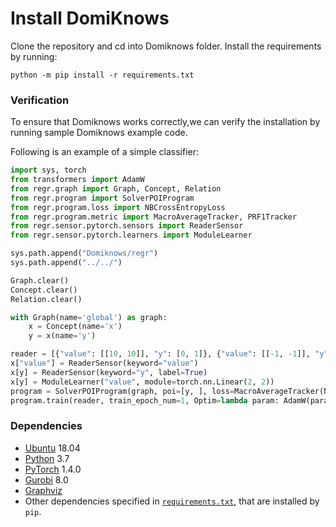 # Install DomiKnows

Clone the repository and cd into Domiknows folder. Install the requirements by running:

```
python -m pip install -r requirements.txt
```

### Verification

To ensure that Domiknows works correctly,we can verify the installation by running sample Domiknows example code.

Following is an example of a simple classifier:

```python
import sys, torch
from transformers import AdamW
from regr.graph import Graph, Concept, Relation
from regr.program import SolverPOIProgram
from regr.program.loss import NBCrossEntropyLoss
from regr.program.metric import MacroAverageTracker, PRF1Tracker
from regr.sensor.pytorch.sensors import ReaderSensor
from regr.sensor.pytorch.learners import ModuleLearner

sys.path.append("Domiknows/regr")
sys.path.append("../../")

Graph.clear()
Concept.clear()
Relation.clear()

with Graph(name='global') as graph:
    x = Concept(name='x')
    y = x(name='y')

reader = [{"value": [[10, 10]], "y": [0, 1]}, {"value": [[-1, -1]], "y": [0, 1]}, {"value": [[-20, -20]], "y": [1, 0]}]
x["value"] = ReaderSensor(keyword="value")
x[y] = ReaderSensor(keyword="y", label=True)
x[y] = ModuleLearner("value", module=torch.nn.Linear(2, 2))
program = SolverPOIProgram(graph, poi=[y, ], loss=MacroAverageTracker(NBCrossEntropyLoss()), metric=PRF1Tracker())
program.train(reader, train_epoch_num=1, Optim=lambda param: AdamW(param, lr=1e-4, eps=1e-8))
```

### Dependencies

- [Ubuntu](https://ubuntu.com/) 18.04
- [Python](https://www.python.org/) 3.7
- [PyTorch](https://pytorch.org/) 1.4.0
- [Gurobi](https://gurobi.com/) 8.0
- [Graphviz](https://graphviz.org/)
- Other dependencies specified in [`requirements.txt`](https://github.com/HLR/DomiKnowS/blob/develop_newLC/requirements.txt), that are installed by `pip`.
